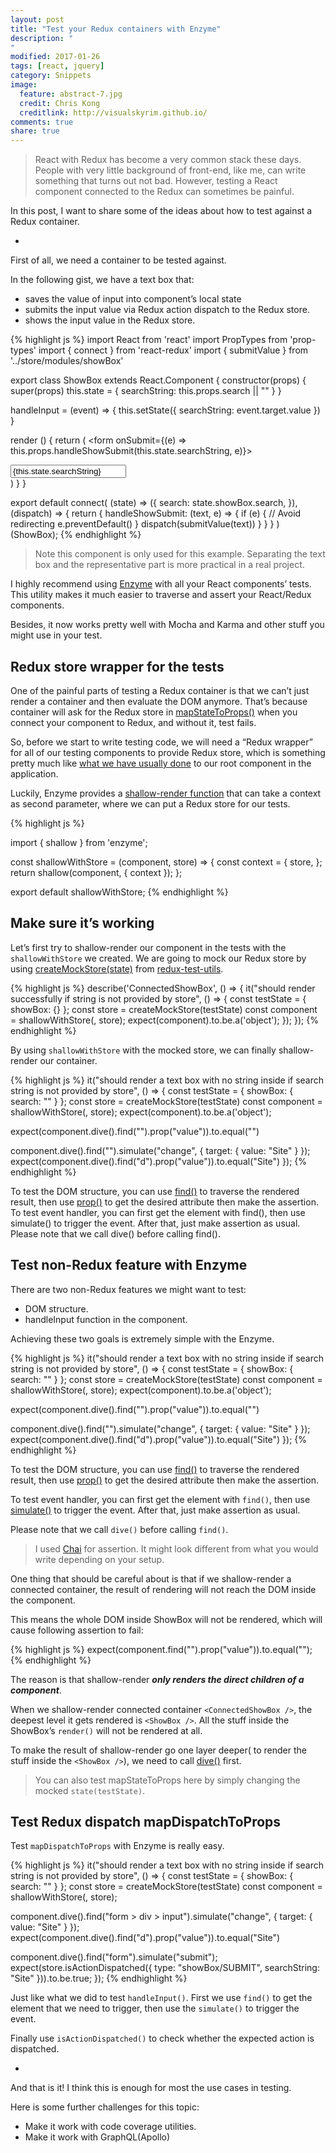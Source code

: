 ```yaml
---
layout: post
title: "Test your Redux containers with Enzyme"
description: "
"
modified: 2017-01-26
tags: [react, jquery]
category: Snippets
image:
  feature: abstract-7.jpg
  credit: Chris Kong
  creditlink: http://visualskyrim.github.io/
comments: true
share: true
---
```


> React with Redux has become a very common stack these days.
People with very little background of front-end, like me, can write something that turns out not bad.
> However, testing a React component connected to the Redux can sometimes be painful.

In this post, I want to share some of the ideas about how to test against a Redux container.

-

First of all, we need a container to be tested against.

In the following gist, we have a text box that:

- saves the value of input into component’s local state
- submits the input value via Redux action dispatch to the Redux store.
- shows the input value in the Redux store.



{% highlight js %}
import React from 'react'
import PropTypes from 'prop-types'
import { connect } from 'react-redux'
import { submitValue } from '../store/modules/showBox'

export class ShowBox extends React.Component {
  constructor(props) {
    super(props)
    this.state = {
      searchString: this.props.search || ""
    }
  }

  handleInput = (event) => {
    this.setState({
      searchString: event.target.value
    })
  }

  render () {
    return (
      <form onSubmit={(e) => this.props.handleShowSubmit(this.state.searchString, e)}>
        <div>
          <input
            type="search"
            className="form-control"
            placeholder="Search"
            value={this.state.searchString}
            onChange={this.handleInput}
          />
          <div>
            <i className="icon-search"></i>
          </div>
        </div>
      </form>
    )
  }
}

export default connect(
  (state) => ({
    search: state.showBox.search,
  }),
  (dispatch) => {
    return {
      handleShowSubmit: (text, e) => {
        if (e) {
          // Avoid redirecting
          e.preventDefault()
        }
        dispatch(submitValue(text))
      }
    }
  }
)(ShowBox);
{% endhighlight %}

> Note this component is only used for this example. Separating the text box and the representative part is more practical in a real project.


I highly recommend using [Enzyme](http://airbnb.io/enzyme/index.html) with all your React components’ tests. This utility makes it much easier to traverse and assert your React/Redux components.

Besides, it now works pretty well with Mocha and Karma and other stuff you might use in your test.


## Redux store wrapper for the tests

One of the painful parts of testing a Redux container is that we can’t just render a container and then evaluate the DOM anymore. That’s because container will ask for the Redux store in [mapStateToProps()](http://redux.js.org/docs/basics/UsageWithReact.html#implementing-container-components) when you connect your component to Redux, and without it, test fails.

So, before we start to write testing code, we will need a “Redux wrapper” for all of our testing components to provide Redux store, which is something pretty much like [what we have usually done](https://github.com/reactjs/react-redux/blob/master/docs/api.md#provider-store) to our root component in the application.

Luckily, Enzyme provides a [shallow-render function](http://airbnb.io/enzyme/docs/api/shallow.html#arguments) that can take a context as second parameter, where we can put a Redux store for our tests.


{% highlight js %}

import { shallow } from 'enzyme';

const shallowWithStore = (component, store) => {
  const context = {
    store,
  };
  return shallow(component, { context });
};

export default shallowWithStore;
{% endhighlight %}


## Make sure it’s working

Let’s first try to shallow-render our component in the tests with the ``shallowWithStore`` we created. We are going to mock our Redux store by using [createMockStore(state)](https://www.npmjs.com/package/redux-test-utils) from [redux-test-utils](http://redux-test-utils/).

{% highlight js %}
describe('ConnectedShowBox', () => {
  it("should render successfully if string is not provided by store", () => {
    const testState = {
      showBox: {}
    };
    const store = createMockStore(testState)
    const component = shallowWithStore(<ConnectedShowBox />, store);
    expect(component).to.be.a('object');
  });
});
{% endhighlight %}


By using ``shallowWithStore`` with the mocked store, we can finally shallow-render our container.

{% highlight js %}
it("should render a text box with no string inside if search string is not provided by store", () => {
  const testState = {
    showBox: {
      search: ""
    }
  };
  const store = createMockStore(testState)
  const component = shallowWithStore(<ConnectedShowBox />, store);
  expect(component).to.be.a('object');


  expect(component.dive().find("").prop("value")).to.equal("")


  component.dive().find("").simulate("change", { target: { value: "Site" } });
  expect(component.dive().find("d").prop("value")).to.equal("Site")
});
{% endhighlight %}

To test the DOM structure, you can use [find()](http://airbnb.io/enzyme/docs/api/ShallowWrapper/find.html) to traverse the rendered result, then use [prop()](http://airbnb.io/enzyme/docs/api/ShallowWrapper/prop.html) to get the desired attribute then make the assertion.
To test event handler, you can first get the element with find(), then use simulate() to trigger the event. After that, just make assertion as usual.
Please note that we call dive() before calling find().

## Test non-Redux feature with Enzyme

There are two non-Redux features we might want to test:

- DOM structure.
- handleInput function in the component.

Achieving these two goals is extremely simple with the Enzyme.

{% highlight js %}
it("should render a text box with no string inside if search string is not provided by store", () => {
  const testState = {
    showBox: {
      search: ""
    }
  };
  const store = createMockStore(testState)
  const component = shallowWithStore(<ConnectedShowBox />, store);
  expect(component).to.be.a('object');


  expect(component.dive().find("").prop("value")).to.equal("")


  component.dive().find("").simulate("change", { target: { value: "Site" } });
  expect(component.dive().find("d").prop("value")).to.equal("Site")
});
{% endhighlight %}

To test the DOM structure, you can use [find()](http://airbnb.io/enzyme/docs/api/ShallowWrapper/find.html) to traverse the rendered result, then use [prop()](http://airbnb.io/enzyme/docs/api/ShallowWrapper/prop.html) to get the desired attribute then make the assertion.

To test event handler, you can first get the element with ``find()``, then use [simulate()](http://airbnb.io/enzyme/docs/api/ShallowWrapper/simulate.html) to trigger the event. After that, just make assertion as usual.

Please note that we call ``dive()`` before calling ``find()``.

> I used [Chai](http://chaijs.com/) for assertion. It might look different from what you would write depending on your setup.


One thing that should be careful about is that if we shallow-render a connected container, the result of rendering will not reach the DOM inside the component.

This means the whole DOM inside ShowBox will not be rendered, which will cause following assertion to fail:

{% highlight js %}
expect(component.find("").prop("value")).to.equal("");
{% endhighlight %}


The reason is that shallow-render ***only renders the direct children of a component***.

When we shallow-render connected container ``<ConnectedShowBox />``, the deepest level it gets rendered is ``<ShowBox />``. All the stuff inside the ShowBox’s ``render()`` will not be rendered at all.

To make the result of shallow-render go one layer deeper( to render the stuff inside the `<ShowBox />`), we need to call [dive()](http://airbnb.io/enzyme/docs/api/ShallowWrapper/dive.html) first.

> You can also test mapStateToProps here by simply changing the mocked ``state(testState)``.


## Test Redux dispatch mapDispatchToProps

Test ``mapDispatchToProps`` with Enzyme is really easy.

{% highlight js %}
it("should render a text box with no string inside if search string is not provided by store", () => {
  const testState = {
    showBox: {
      search: ""
    }
  };
  const store = createMockStore(testState)
  const component = shallowWithStore(<ConnectedShowBox />, store);

  component.dive().find("form > div > input").simulate("change", { target: { value: "Site" } });
  expect(component.dive().find("d").prop("value")).to.equal("Site")


  component.dive().find("form").simulate("submit");
  expect(store.isActionDispatched({
    type: "showBox/SUBMIT",
    searchString: "Site"
  })).to.be.true;
});
{% endhighlight %}

Just like what we did to test ``handleInput()``. First we use ``find()`` to get the element that we need to trigger, then use the ``simulate()`` to trigger the event.

Finally use ``isActionDispatched()`` to check whether the expected action is dispatched.


-

And that is it! I think this is enough for most the use cases in testing.

Here is some further challenges for this topic:

- Make it work with code coverage utilities.
- Make it work with GraphQL(Apollo)
